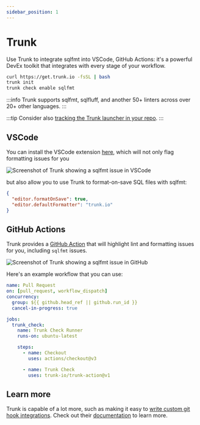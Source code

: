 ```yaml
---
sidebar_position: 1
---
```


# Trunk

Use Trunk to integrate sqlfmt into VSCode, GitHub Actions: it's a powerful DevEx toolkit that integrates with every stage of your workflow.

```bash
curl https://get.trunk.io -fsSL | bash
trunk init
trunk check enable sqlfmt
```

:::info
Trunk supports sqlfmt, sqlfluff, and another 50+ linters across over 20+ other languages. 
:::

:::tip
Consider also [tracking the Trunk launcher in your repo](https://docs.trunk.io/docs/install#add-the--directly-into-your-repo-optional).
:::

## VSCode

You can install the VSCode extension [here](https://marketplace.visualstudio.com/items?itemName=Trunk.io), which will not only flag formatting issues for you

![Screenshot of Trunk showing a sqlfmt issue in VSCode](/img/trunk-vscode.png)

but also allow you to use Trunk to format-on-save SQL files with sqlfmt:

```json title=.vscode/settings.json
{
  "editor.formatOnSave": true,
  "editor.defaultFormatter": "trunk.io"
}
```

## GitHub Actions

Trunk provides a [GitHub Action](https://github.com/trunk-io/trunk-action) that will highlight lint and formatting issues for you, including `sqlfmt` issues.

![Screenshot of Trunk showing a sqlfmt issue in GitHub](/img/trunk-github-action.png)

Here's an example workflow that you can use:

```yaml title=.github/workflows/pr.yaml
name: Pull Request
on: [pull_request, workflow_dispatch]
concurrency:
  group: ${{ github.head_ref || github.run_id }}
  cancel-in-progress: true

jobs:
  trunk_check:
    name: Trunk Check Runner
    runs-on: ubuntu-latest

    steps:
      - name: Checkout
        uses: actions/checkout@v3

      - name: Trunk Check
        uses: trunk-io/trunk-action@v1
```

## Learn more

Trunk is capable of a lot more, such as making it easy to [write custom git hook integrations](https://docs.trunk.io/docs/actions-git-hooks). Check out their [documentation](https://docs.trunk.io) to learn more.
